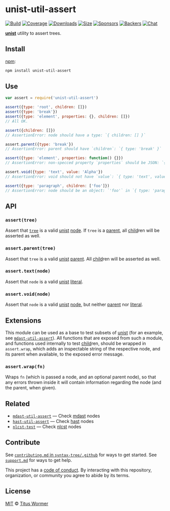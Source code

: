 # unist-util-assert

[![Build][build-badge]][build]
[![Coverage][coverage-badge]][coverage]
[![Downloads][downloads-badge]][downloads]
[![Size][size-badge]][size]
[![Sponsors][sponsors-badge]][collective]
[![Backers][backers-badge]][collective]
[![Chat][chat-badge]][chat]

[**unist**][unist] utility to assert trees.

## Install

[npm][]:

```bash
npm install unist-util-assert
```

## Use

```js
var assert = require('unist-util-assert')

assert({type: 'root', children: []})
assert({type: 'break'})
assert({type: 'element', properties: {}, children: []})
// All OK.

assert({children: []})
// AssertionError: node should have a type: `{ children: [] }`

assert.parent({type: 'break'})
// AssertionError: parent should have `children`: `{ type: 'break' }`

assert({type: 'element', properties: function() {}})
// AssertionError: non-specced property `properties` should be JSON: `{ type: 'element', properties: [Function] }`

assert.void({type: 'text', value: 'Alpha'})
// AssertionError: void should not have `value`: `{ type: 'text', value: 'Alpha' }`

assert({type: 'paragraph', children: ['foo']})
// AssertionError: node should be an object: `'foo'` in `{ type: 'paragraph', children: [ 'foo' ] }`
```

## API

### `assert(tree)`

Assert that [`tree`][tree] is a valid [unist][] [node][].
If `tree` is a [parent][], all [child][]ren will be asserted as well.

### `assert.parent(tree)`

Assert that `tree` is a valid [unist][] [parent][].
All [child][]ren will be asserted as well.

### `assert.text(node)`

Assert that `node` is a valid [unist][] [literal][].

### `assert.void(node)`

Assert that `node` is a valid [unist][] [node][], but neither [parent][] nor
[literal][].

## Extensions

This module can be used as a base to test subsets of [unist][] (for an example,
see [`mdast-util-assert`][mdast-util-assert]).
All functions that are exposed from such a module, and functions used internally
to test [child][]ren, should be wrapped in `assert.wrap`, which adds an
inspectable string of the respective node, and its parent when available, to
the exposed error message.

### `assert.wrap(fn)`

Wraps `fn` (which is passed a node, and an optional parent node), so that any
errors thrown inside it will contain information regarding the node (and the
parent, when given).

## Related

*   [`mdast-util-assert`][mdast-util-assert]
    — Check [mdast](https://github.com/syntax-tree/mdast) nodes
*   [`hast-util-assert`](https://github.com/syntax-tree/hast-util-assert)
    — Check [hast](https://github.com/syntax-tree/hast) nodes
*   [`nlcst-test`](https://github.com/syntax-tree/nlcst-test)
    — Check [nlcst](https://github.com/syntax-tree/nlcst) nodes

## Contribute

See [`contributing.md` in `syntax-tree/.github`][contributing] for ways to get
started.
See [`support.md`][support] for ways to get help.

This project has a [code of conduct][coc].
By interacting with this repository, organization, or community you agree to
abide by its terms.

## License

[MIT][license] © [Titus Wormer][author]

<!-- Definitions -->

[build-badge]: https://img.shields.io/travis/syntax-tree/unist-util-assert.svg

[build]: https://travis-ci.org/syntax-tree/unist-util-assert

[coverage-badge]: https://img.shields.io/codecov/c/github/syntax-tree/unist-util-assert.svg

[coverage]: https://codecov.io/github/syntax-tree/unist-util-assert

[downloads-badge]: https://img.shields.io/npm/dm/unist-util-assert.svg

[downloads]: https://www.npmjs.com/package/unist-util-assert

[size-badge]: https://img.shields.io/bundlephobia/minzip/unist-util-assert.svg

[size]: https://bundlephobia.com/result?p=unist-util-assert

[sponsors-badge]: https://opencollective.com/unified/sponsors/badge.svg

[backers-badge]: https://opencollective.com/unified/backers/badge.svg

[collective]: https://opencollective.com/unified

[chat-badge]: https://img.shields.io/badge/chat-spectrum-7b16ff.svg

[chat]: https://spectrum.chat/unified/syntax-tree

[npm]: https://docs.npmjs.com/cli/install

[license]: license

[author]: https://wooorm.com

[contributing]: https://github.com/syntax-tree/.github/blob/HEAD/contributing.md

[support]: https://github.com/syntax-tree/.github/blob/HEAD/support.md

[coc]: https://github.com/syntax-tree/.github/blob/HEAD/code-of-conduct.md

[unist]: https://github.com/syntax-tree/unist

[parent]: https://github.com/syntax-tree/unist#parent

[literal]: https://github.com/syntax-tree/unist#literal

[node]: https://github.com/syntax-tree/unist#node

[tree]: https://github.com/syntax-tree/unist#tree

[child]: https://github.com/syntax-tree/unist#child

[mdast-util-assert]: https://github.com/syntax-tree/mdast-util-assert
